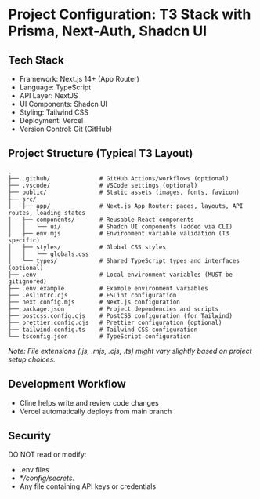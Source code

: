 # Project Configuration: T3 Stack with Prisma, Next-Auth, Shadcn UI

## Tech Stack

- Framework: Next.js 14+ (App Router)
- Language: TypeScript
- API Layer: NextJS
- UI Components: Shadcn UI
- Styling: Tailwind CSS
- Deployment: Vercel
- Version Control: Git (GitHub)

## Project Structure (Typical T3 Layout)

```
.
├── .github/              # GitHub Actions/workflows (optional)
├── .vscode/              # VSCode settings (optional)
├── public/               # Static assets (images, fonts, favicon)
├── src/
│   ├── app/              # Next.js App Router: pages, layouts, API routes, loading states
│   ├── components/       # Reusable React components
│   │   └── ui/           # Shadcn UI components (added via CLI)
│   ├── env.mjs           # Environment variable validation (T3 specific)
│   ├── styles/           # Global CSS styles
│   │   └── globals.css
│   └── types/            # Shared TypeScript types and interfaces (optional)
├── .env                  # Local environment variables (MUST be gitignored)
├── .env.example          # Example environment variables
├── .eslintrc.cjs         # ESLint configuration
├── next.config.mjs       # Next.js configuration
├── package.json          # Project dependencies and scripts
├── postcss.config.cjs    # PostCSS configuration (for Tailwind)
├── prettier.config.cjs   # Prettier configuration (optional)
├── tailwind.config.ts    # Tailwind CSS configuration
└── tsconfig.json         # TypeScript configuration
```

_Note: File extensions (.js, .mjs, .cjs, .ts) might vary slightly based on project setup choices._

## Development Workflow

- Cline helps write and review code changes
- Vercel automatically deploys from main branch

## Security

DO NOT read or modify:

- .env files
- \*_/config/secrets._
- Any file containing API keys or credentials
